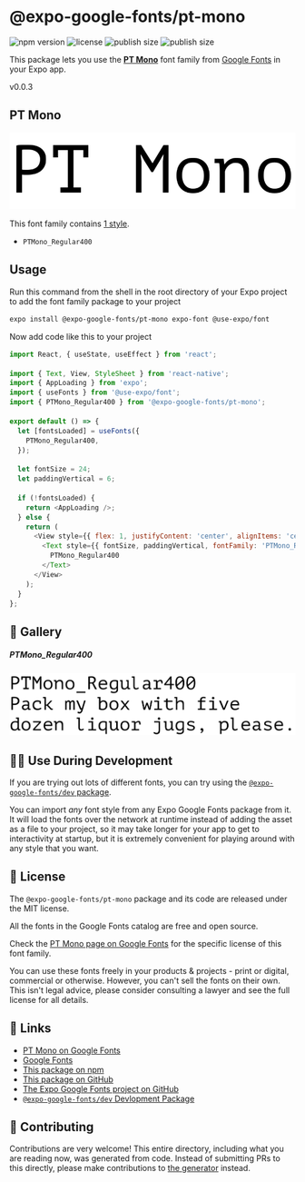# @expo-google-fonts/pt-mono

![npm version](https://flat.badgen.net/npm/v/@expo-google-fonts/pt-mono)
![license](https://flat.badgen.net/github/license/expo/google-fonts)
![publish size](https://flat.badgen.net/packagephobia/install/@expo-google-fonts/pt-mono)
![publish size](https://flat.badgen.net/packagephobia/publish/@expo-google-fonts/pt-mono)

This package lets you use the [**PT Mono**](https://fonts.google.com/specimen/PT+Mono) font family from [Google Fonts](https://fonts.google.com/) in your Expo app.

v0.0.3

## PT Mono

![PT Mono](./font-family.png)

This font family contains [1 style](#-gallery).

- `PTMono_Regular400`

## Usage

Run this command from the shell in the root directory of your Expo project to add the font family package to your project
```sh
expo install @expo-google-fonts/pt-mono expo-font @use-expo/font
```

Now add code like this to your project
```js
import React, { useState, useEffect } from 'react';

import { Text, View, StyleSheet } from 'react-native';
import { AppLoading } from 'expo';
import { useFonts } from '@use-expo/font';
import { PTMono_Regular400 } from '@expo-google-fonts/pt-mono';

export default () => {
  let [fontsLoaded] = useFonts({
    PTMono_Regular400,
  });

  let fontSize = 24;
  let paddingVertical = 6;

  if (!fontsLoaded) {
    return <AppLoading />;
  } else {
    return (
      <View style={{ flex: 1, justifyContent: 'center', alignItems: 'center' }}>
        <Text style={{ fontSize, paddingVertical, fontFamily: 'PTMono_Regular400' }}>
          PTMono_Regular400
        </Text>
      </View>
    );
  }
};

```

## 🔡 Gallery

##### PTMono_Regular400
![PTMono_Regular400](./76d11b0f53258fdd742b27fc7e194046840c2fc0cafe1246aa0c27718a5f031a.ttf.png)


## 👩‍💻 Use During Development

If you are trying out lots of different fonts, you can try using the [`@expo-google-fonts/dev` package](https://github.com/expo/google-fonts/tree/master/font-packages/dev#readme).

You can import *any* font style from any Expo Google Fonts package from it. It will load the fonts
over the network at runtime instead of adding the asset as a file to your project, so it may take longer
for your app to get to interactivity at startup, but it is extremely convenient
for playing around with any style that you want.

## 📖 License

The `@expo-google-fonts/pt-mono` package and its code are released under the MIT license.

All the fonts in the Google Fonts catalog are free and open source.

Check the [PT Mono page on Google Fonts](https://fonts.google.com/specimen/PT+Mono) for the specific license of this font family.

You can use these fonts freely in your products & projects - print or digital, commercial or otherwise. However, you can't sell the fonts on their own. This isn't legal advice, please consider consulting a lawyer and see the full license for all details.

## 🔗 Links

- [PT Mono on Google Fonts](https://fonts.google.com/specimen/PT+Mono)
- [Google Fonts](https://fonts.google.com/)
- [This package on npm](https://www.npmjs.com/package/@expo-google-fonts/pt-mono)
- [This package on GitHub](https://github.com/expo/google-fonts/tree/master/font-packages/pt-mono)
- [The Expo Google Fonts project on GitHub](https://github.com/expo/google-fonts)
- [`@expo-google-fonts/dev` Devlopment Package](https://github.com/expo/google-fonts/tree/master/font-packages/dev)


## 🤝 Contributing

Contributions are very welcome! This entire directory, including what you are reading now, was generated from code. Instead of submitting PRs to this directly, please make contributions to [the generator](https://github.com/expo/google-fonts/tree/master/packages/generator) instead.
